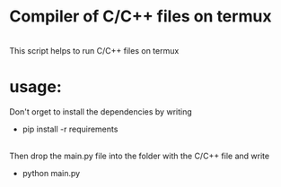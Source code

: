 # Compiler of C/C++ files on termux 
<br> This script helps to run C/C++ files on termux


 # usage:
  Don't orget to install the dependencies by writing 
 
 + pip install -r requirements 
 
 <br> Then drop the main.py file into the folder with the C/C++ file and write
 + python main.py
